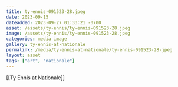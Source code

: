 ```yaml
---
title: ty-ennis-091523-28.jpeg
date: 2023-09-15
dateadded: 2023-09-27 01:33:21 -0700
asset: /assets/ty-ennis/ty-ennis-091523-28.jpeg
image: /assets/ty-ennis/ty-ennis-091523-28.jpeg
categories: media image
gallery: ty-ennis-at-nationale
permalink: /media/ty-ennis-at-nationale/ty-ennis-091523-28-jpeg
layout: asset
tags: ["art", "nationale"]
--- 
```

[[Ty Ennis at Nationale]]
